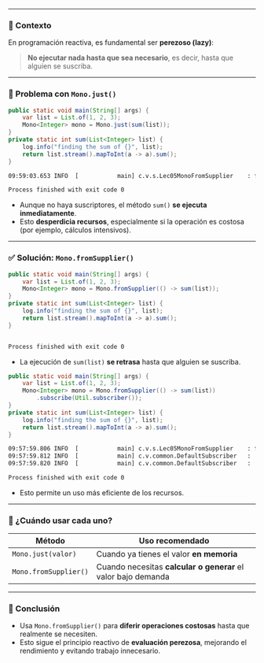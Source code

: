
---
### 🧠 Contexto

En programación reactiva, es fundamental ser **perezoso (lazy)**:

> **No ejecutar nada hasta que sea necesario**, es decir, hasta que alguien se suscriba.

---

### 🧪 Problema con `Mono.just()`

```java
public static void main(String[] args) {
	var list = List.of(1, 2, 3);
	Mono<Integer> mono = Mono.just(sum(list));
}
private static int sum(List<Integer> list) {  
    log.info("finding the sum of {}", list);  
    return list.stream().mapToInt(a -> a).sum();  
}
```

```bash
09:59:03.653 INFO  [           main] c.v.s.Lec05MonoFromSupplier    : finding the sum of [1, 2, 3]

Process finished with exit code 0

```

- Aunque no haya suscriptores, el método `sum()` **se ejecuta inmediatamente**.
- Esto **desperdicia recursos**, especialmente si la operación es costosa (por ejemplo, cálculos intensivos).

---

### ✅ Solución: `Mono.fromSupplier()`

```java
public static void main(String[] args) {
	var list = List.of(1, 2, 3);
	Mono<Integer> mono = Mono.fromSupplier(() -> sum(list));
}
private static int sum(List<Integer> list) {  
    log.info("finding the sum of {}", list);  
    return list.stream().mapToInt(a -> a).sum();  
}
```

```bash

Process finished with exit code 0

```

- La ejecución de `sum(list)` **se retrasa** hasta que alguien se suscriba.

```java
public static void main(String[] args) {
	var list = List.of(1, 2, 3);
	Mono<Integer> mono = Mono.fromSupplier(() -> sum(list))  
        .subscribe(Util.subscriber());
}
private static int sum(List<Integer> list) {  
    log.info("finding the sum of {}", list);  
    return list.stream().mapToInt(a -> a).sum();  
}
```

```bash
09:57:59.806 INFO  [           main] c.v.s.Lec05MonoFromSupplier    : finding the sum of [1, 2, 3]
09:57:59.812 INFO  [           main] c.v.common.DefaultSubscriber   :  received: 6
09:57:59.820 INFO  [           main] c.v.common.DefaultSubscriber   :  received complete!

Process finished with exit code 0
```
- Esto permite un uso más eficiente de los recursos.

---

### 📌 ¿Cuándo usar cada uno?

|Método|Uso recomendado|
|---|---|
|`Mono.just(valor)`|Cuando ya tienes el valor **en memoria**|
|`Mono.fromSupplier()`|Cuando necesitas **calcular o generar** el valor bajo demanda|

---

### 🧠 Conclusión

- Usa `Mono.fromSupplier()` para **diferir operaciones costosas** hasta que realmente se necesiten.
- Esto sigue el principio reactivo de **evaluación perezosa**, mejorando el rendimiento y evitando trabajo innecesario.